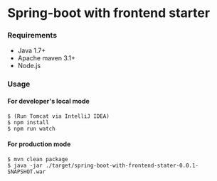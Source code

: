 # Spring-boot with frontend starter

### Requirements
* Java 1.7+
* Apache maven 3.1+
* Node.js

### Usage
#### For developer's local mode
```
$ (Run Tomcat via IntelliJ IDEA)
$ npm install
$ npm run watch
```

#### For production mode
```
$ mvn clean package
$ java -jar ./target/spring-boot-with-frontend-stater-0.0.1-SNAPSHOT.war
```
